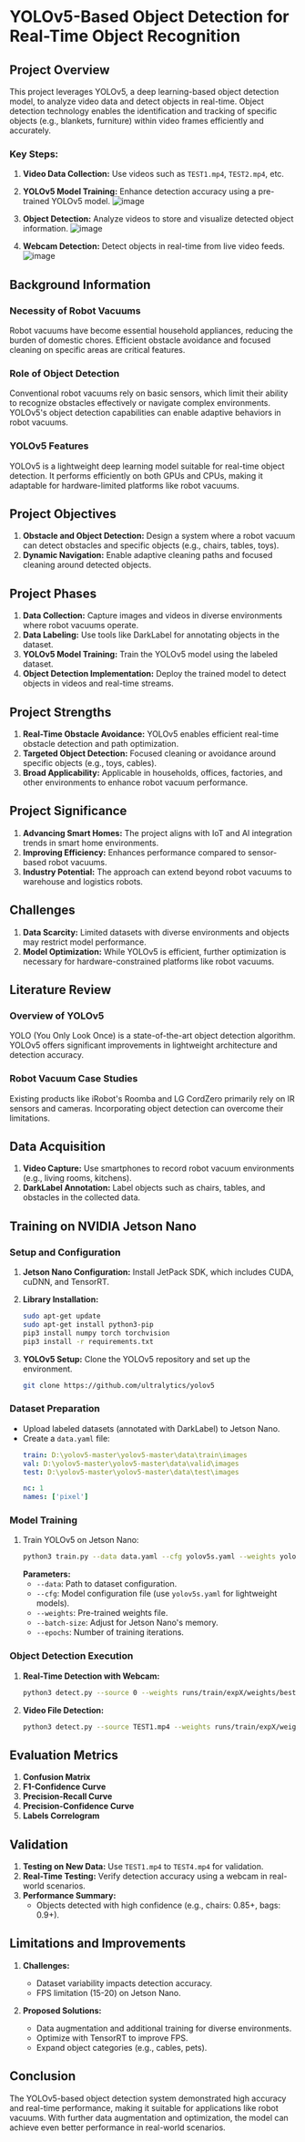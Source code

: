 # YOLOv5-Based Object Detection for Real-Time Object Recognition

## Project Overview
This project leverages YOLOv5, a deep learning-based object detection model, to analyze video data and detect objects in real-time. Object detection technology enables the identification and tracking of specific objects (e.g., blankets, furniture) within video frames efficiently and accurately.

### Key Steps:
1. **Video Data Collection:** Use videos such as `TEST1.mp4`, `TEST2.mp4`, etc.
2. **YOLOv5 Model Training:** Enhance detection accuracy using a pre-trained YOLOv5 model.
![image](https://github.com/user-attachments/assets/5f59f655-68ee-440d-8304-a6b2bd6436bf)


4. **Object Detection:** Analyze videos to store and visualize detected object information.
![image](https://github.com/user-attachments/assets/954c8a76-c9aa-4734-9d31-10bb7ac72f4b)


6. **Webcam Detection:** Detect objects in real-time from live video feeds.
![image](https://github.com/user-attachments/assets/17f6f299-66f3-405f-b310-03ae3b5c13d5)


## Background Information
### Necessity of Robot Vacuums
Robot vacuums have become essential household appliances, reducing the burden of domestic chores. Efficient obstacle avoidance and focused cleaning on specific areas are critical features.

### Role of Object Detection
Conventional robot vacuums rely on basic sensors, which limit their ability to recognize obstacles effectively or navigate complex environments. YOLOv5's object detection capabilities can enable adaptive behaviors in robot vacuums.

### YOLOv5 Features
YOLOv5 is a lightweight deep learning model suitable for real-time object detection. It performs efficiently on both GPUs and CPUs, making it adaptable for hardware-limited platforms like robot vacuums.

## Project Objectives
1. **Obstacle and Object Detection:** Design a system where a robot vacuum can detect obstacles and specific objects (e.g., chairs, tables, toys).
2. **Dynamic Navigation:** Enable adaptive cleaning paths and focused cleaning around detected objects.

## Project Phases
1. **Data Collection:** Capture images and videos in diverse environments where robot vacuums operate.
2. **Data Labeling:** Use tools like DarkLabel for annotating objects in the dataset.
3. **YOLOv5 Model Training:** Train the YOLOv5 model using the labeled dataset.
4. **Object Detection Implementation:** Deploy the trained model to detect objects in videos and real-time streams.

## Project Strengths
1. **Real-Time Obstacle Avoidance:** YOLOv5 enables efficient real-time obstacle detection and path optimization.
2. **Targeted Object Detection:** Focused cleaning or avoidance around specific objects (e.g., toys, cables).
3. **Broad Applicability:** Applicable in households, offices, factories, and other environments to enhance robot vacuum performance.

## Project Significance
1. **Advancing Smart Homes:** The project aligns with IoT and AI integration trends in smart home environments.
2. **Improving Efficiency:** Enhances performance compared to sensor-based robot vacuums.
3. **Industry Potential:** The approach can extend beyond robot vacuums to warehouse and logistics robots.

## Challenges
1. **Data Scarcity:** Limited datasets with diverse environments and objects may restrict model performance.
2. **Model Optimization:** While YOLOv5 is efficient, further optimization is necessary for hardware-constrained platforms like robot vacuums.

## Literature Review
### Overview of YOLOv5
YOLO (You Only Look Once) is a state-of-the-art object detection algorithm. YOLOv5 offers significant improvements in lightweight architecture and detection accuracy.

### Robot Vacuum Case Studies
Existing products like iRobot's Roomba and LG CordZero primarily rely on IR sensors and cameras. Incorporating object detection can overcome their limitations.

## Data Acquisition
1. **Video Capture:** Use smartphones to record robot vacuum environments (e.g., living rooms, kitchens).
2. **DarkLabel Annotation:** Label objects such as chairs, tables, and obstacles in the collected data.

## Training on NVIDIA Jetson Nano
### Setup and Configuration
1. **Jetson Nano Configuration:** Install JetPack SDK, which includes CUDA, cuDNN, and TensorRT.
2. **Library Installation:**
   ```bash
   sudo apt-get update
   sudo apt-get install python3-pip
   pip3 install numpy torch torchvision
   pip3 install -r requirements.txt
   ```

3. **YOLOv5 Setup:** Clone the YOLOv5 repository and set up the environment.
   ```bash
   git clone https://github.com/ultralytics/yolov5
   ```

### Dataset Preparation
- Upload labeled datasets (annotated with DarkLabel) to Jetson Nano.
- Create a `data.yaml` file:
  ```yaml
  train: D:\yolov5-master\yolov5-master\data\train\images
  val: D:\yolov5-master\yolov5-master\data\valid\images
  test: D:\yolov5-master\yolov5-master\data\test\images

  nc: 1
  names: ['pixel']
  ```

### Model Training
1. Train YOLOv5 on Jetson Nano:
   ```bash
   python3 train.py --data data.yaml --cfg yolov5s.yaml --weights yolov5s.pt --batch-size 8 --epochs 20
   ```
   **Parameters:**
   - `--data`: Path to dataset configuration.
   - `--cfg`: Model configuration file (use `yolov5s.yaml` for lightweight models).
   - `--weights`: Pre-trained weights file.
   - `--batch-size`: Adjust for Jetson Nano's memory.
   - `--epochs`: Number of training iterations.

### Object Detection Execution
1. **Real-Time Detection with Webcam:**
   ```bash
   python3 detect.py --source 0 --weights runs/train/expX/weights/best.pt --img 640 --conf-thres 0.5
   ```
2. **Video File Detection:**
   ```bash
   python3 detect.py --source TEST1.mp4 --weights runs/train/expX/weights/best.pt --img 640 --conf-thres 0.5
   ```

## Evaluation Metrics
1. **Confusion Matrix**
2. **F1-Confidence Curve**
3. **Precision-Recall Curve**
4. **Precision-Confidence Curve**
5. **Labels Correlogram**

## Validation
1. **Testing on New Data:** Use `TEST1.mp4` to `TEST4.mp4` for validation.
2. **Real-Time Testing:** Verify detection accuracy using a webcam in real-world scenarios.
3. **Performance Summary:**
   - Objects detected with high confidence (e.g., chairs: 0.85+, bags: 0.9+).

## Limitations and Improvements
1. **Challenges:**
   - Dataset variability impacts detection accuracy.
   - FPS limitation (15-20) on Jetson Nano.

2. **Proposed Solutions:**
   - Data augmentation and additional training for diverse environments.
   - Optimize with TensorRT to improve FPS.
   - Expand object categories (e.g., cables, pets).

## Conclusion
The YOLOv5-based object detection system demonstrated high accuracy and real-time performance, making it suitable for applications like robot vacuums. With further data augmentation and optimization, the model can achieve even better performance in real-world scenarios.

